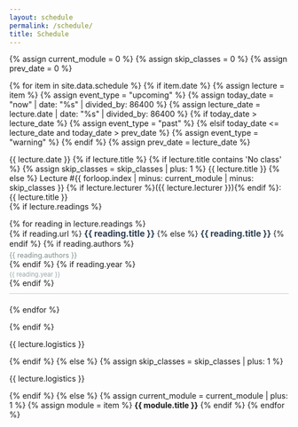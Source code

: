```yaml
---
layout: schedule
permalink: /schedule/
title: Schedule
---
```


{% assign current_module = 0 %}
{% assign skip_classes = 0 %}
{% assign prev_date = 0 %}

{% for item in site.data.schedule %}
{% if item.date %}
{% assign lecture = item %}
{% assign event_type = "upcoming" %}
{% assign today_date = "now" | date: "%s" | divided_by: 86400 %}
{% assign lecture_date = lecture.date | date: "%s" | divided_by: 86400 %}
{% if today_date > lecture_date %}
    {% assign event_type = "past" %}
{% elsif today_date <= lecture_date and today_date > prev_date %}
    {% assign event_type = "warning" %}
{% endif %}
{% assign prev_date = lecture_date %}

<tr class="{{ event_type }}">
    <th scope="row">{{ lecture.date }}</th>
    {% if lecture.title %}
        {% if lecture.title contains 'No class' %}
        {% assign skip_classes = skip_classes | plus: 1 %}
        <td colspan="4" align="center">{{ lecture.title }}</td>
        {% else %}
        <td>
            Lecture #{{ forloop.index | minus: current_module | minus: skip_classes }}
            {% if lecture.lecturer %}({{ lecture.lecturer }}){% endif %}:
            <br />
            {{ lecture.title }}
            <br />
        </td>
        <td>
            {% if lecture.readings %}
            <ul style="list-style-type: none; padding: 0;">
            {% for reading in lecture.readings %}
                <li style="margin-bottom: 20px; padding-bottom: 10px; border-bottom: 1px solid #ccc;">
                    {% if reading.url %}
                        <strong style="font-size: 1.1em;"><a href="{{ reading.url }}" style="text-decoration: none; color: #2c3e50;">{{ reading.title }}</a></strong>
                    {% else %}
                        <strong style="font-size: 1.1em; color: #2c3e50;">{{ reading.title }}</strong>
                    {% endif %}
                    {% if reading.authors %}
                        <div style="font-size: 0.9em; color: #7f8c8d; margin-top: 5px;">{{ reading.authors }}</div>
                    {% endif %}
                    {% if reading.year %}
                        <div style="font-size: 0.8em; color: #95a5a6; margin-top: 3px;">{{ reading.year }}</div>
                    {% endif %}
                </li>
            {% endfor %}
            </ul>
            {% endif %}
        </td>
        <td>
            <p>{{ lecture.logistics }}</p>
        </td>
        {% endif %}
    {% else %}
        {% assign skip_classes = skip_classes | plus: 1 %}
        <td></td>
        <td></td>
        <td class="warning"><p>{{ lecture.logistics }}</p></td>
    {% endif %}
</tr>
{% else %}
{% assign current_module = current_module | plus: 1 %}
{% assign module = item %}
<tr class="info">
    <td colspan="5" align="center"><strong>{{ module.title }}</strong></td>
</tr>
{% endif %}
{% endfor %}
